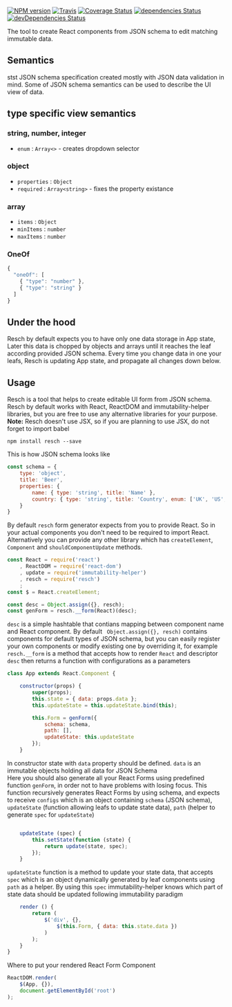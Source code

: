 [![NPM version](https://img.shields.io/npm/v/resch.svg)](https://www.npmjs.org/package/resch)
[![Travis](https://travis-ci.org/drom/resch.svg?branch=master)](https://travis-ci.org/drom/resch)
[![Coverage Status](https://coveralls.io/repos/github/drom/resch/badge.svg?branch=master)](https://coveralls.io/github/drom/resch?branch=master)
[![dependencies Status](https://david-dm.org/drom/resch/status.svg)](https://david-dm.org/drom/resch)
[![devDependencies Status](https://david-dm.org/drom/resch/dev-status.svg)](https://david-dm.org/drom/resch?type=dev)

The tool to create React components from JSON schema to edit matching immutable data.

## Semantics
 stst
JSON schema specification created mostly with JSON data validation in mind.
Some of JSON schema semantics can be used to describe the UI view of data.

## type specific view semantics

### string, number, integer

 * `enum` : `Array<>` - creates dropdown selector

### object

 * `properties` : `Object`
 * `required` : `Array<string>` - fixes the property existance

### array

 * `items` : `Object`
 * `minItems` : `number`
 * `maxItems` : `number`

### OneOf

```js
{
  "oneOf": [
    { "type": "number" },
    { "type": "string" }
  ]
}
```

## Under the hood


Resch by default expects you to have only one data storage in App state, Later this data is chopped by objects and arrays until it reaches the leaf according provided JSON schema.
Every time you change data in one your leafs, Resch is updating App state, and propagate all changes down below.

## Usage

Resch is a tool that helps to create editable UI form from JSON schema.
Resch by default works with React, ReactDOM and immutability-helper libraries, but you are free to use any alternative libraries for your purpose.
<br/>**Note:** Resch doesn't use JSX, so if you are planning to use JSX, do not forget to import babel


```
npm install resch --save
```

This is how JSON schema looks like
```js
const schema = {
    type: 'object',
    title: 'Beer',
    properties: {
        name: { type: 'string', title: 'Name' },
        country: { type: 'string', title: 'Country', enum: ['UK', 'US', 'AU']}
    }
}
```


By default `resch` form generator expects from you to provide React. So in your actual components you don't need to be required to import React.
Alternatively you can provide any other library which has `createElement`, `Component` and `shouldComponentUpdate` methods.

```js
const React = require('react')
    , ReactDOM = require('react-dom')
    , update = require('immutability-helper')
    , resch = require('resch')
    ;
const $ = React.createElement;

const desc = Object.assign({}, resch);
const genForm = resch.__form(React)(desc);
```

`desc` is a simple hashtable that contians mapping between component name and React component. By default ` Object.assign({}, resch)` contains components for default types of JSON schema, but you can easily register your own components or modify existing one by overriding it, for example <br/>
`resch.__form` is a method that accepts how to render `React` and descriptor `desc` then returns a function with configurations as a parameters

```js
class App extends React.Component {

    constructor(props) {
        super(props);
        this.state = { data: props.data };
        this.updateState = this.updateState.bind(this);

        this.Form = genForm({
            schema: schema,
            path: [],
            updateState: this.updateState
        });
    }
```

In constructor state with `data` property should be defined. `data` is an immutable objects holding all data for JSON Schema <br/>
Here you should also generate all your React Forms using predefined function `genForm`, in order not to have problems with losing focus. This function recursively generates React Forms by using schema, and expects to receive `configs` which is an object containing `schema` (JSON schema), `updateState` (function allowing leafs to update state data), `path` (helper to generate `spec` for `updateState`)

```js    

    updateState (spec) {
        this.setState(function (state) {
            return update(state, spec);
        });
    }
```
`updateState` function is a method to update your state data, that accepts `spec` which is an object dynamically generated by leaf components using `path` as a helper. By using this `spec` immutability-helper knows which part of state data should be updated following immutability paradigm


```js
    render () {
        return (
            $('div', {},
                $(this.Form, { data: this.state.data })
            )
        );
    }
}
```


Where to put your rendered React Form Component
```js
ReactDOM.render(
    $(App, {}),
    document.getElementById('root')
);
```
